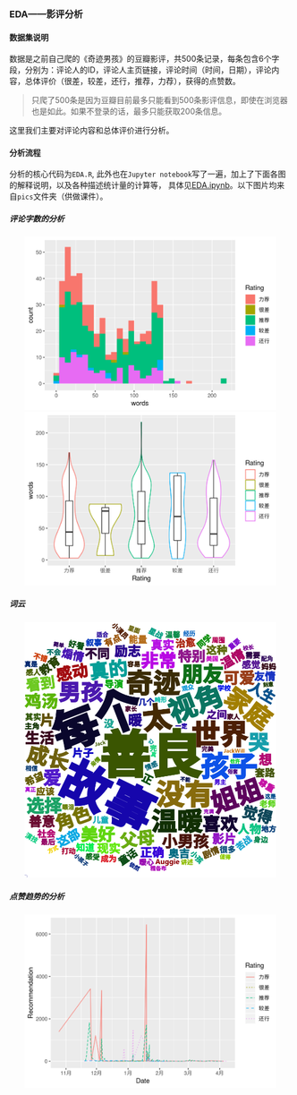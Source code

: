### EDA——影评分析

#### 数据集说明

数据是之前自己爬的《奇迹男孩》的豆瓣影评，共500条记录，每条包含6个字段，分别为：评论人的ID，评论人主页链接，评论时间（时间，日期），评论内容，总体评价（很差，较差，还行，推荐，力荐），获得的点赞数。

> 只爬了500条是因为豆瓣目前最多只能看到500条影评信息，即使在浏览器也是如此。如果不登录的话，最多只能获取200条信息。

这里我们主要对评论内容和总体评价进行分析。

#### 分析流程

分析的核心代码为`EDA.R`, 此外也在`Jupyter notebook`写了一遍，加上了下面各图的解释说明，以及各种描述统计量的计算等， 具体见[EDA.ipynb](https://nbviewer.jupyter.org/github/shenxiangzhuang/SysuDMCourse/blob/master/EDA/EDA.ipynb)。以下图片均来自`pics`文件夹（供做课件）。

##### 评论字数的分析


<center><img src="./pics/hist.png" width="450"></center>

<center><img src="./pics/violin.png" width="450"></center>


##### 词云

<center><img src="./pics/wordcloud.png" width="450"></center>


##### 点赞趋势的分析
<center><img src="./pics/trending.png" width="450"></center>
